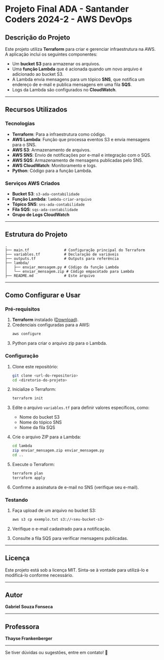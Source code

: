 
# Projeto Final ADA - Santander Coders 2024-2 - AWS DevOps

## Descrição do Projeto

Este projeto utiliza **Terraform** para criar e gerenciar infraestrutura na AWS. A aplicação inclui os seguintes componentes:

- Um **bucket S3** para armazenar os arquivos.
- Uma **função Lambda** que é acionada quando um novo arquivo é adicionado ao bucket S3.
- A Lambda envia mensagens para um tópico **SNS**, que notifica um endereço de e-mail e publica mensagens em uma fila **SQS**.
- Logs da Lambda são configurados no **CloudWatch**.

---

## Recursos Utilizados

### Tecnologias
- **Terraform**: Para a infraestrutura como código.
- **AWS Lambda**: Função que processa eventos S3 e envia mensagens para o SNS.
- **AWS S3**: Armazenamento de arquivos.
- **AWS SNS**: Envio de notificações por e-mail e integração com o SQS.
- **AWS SQS**: Armazenamento de mensagens publicadas pelo SNS.
- **AWS CloudWatch**: Monitoramento e logs.
- **Python**: Código para a função Lambda.

### Serviços AWS Criados
- **Bucket S3**: `s3-ada-contabilidade`
- **Função Lambda**: `lambda-criar-arquivo`
- **Tópico SNS**: `sns-ada-contabilidade`
- **Fila SQS**: `sqs-ada-contabilidade`
- **Grupo de Logs CloudWatch**

---

## Estrutura do Projeto

```
.
├── main.tf                # Configuração principal do Terraform
├── variables.tf           # Declaração de variáveis
├── outputs.tf             # Outputs para referência
├── lambda/
│   ├── enviar_mensagem.py # Código da função Lambda
│   └── enviar_mensagem.zip # Código empacotado para Lambda
├── README.md              # Este arquivo
```

---

## Como Configurar e Usar

### Pré-requisitos
1. **Terraform** instalado ([Download](https://www.terraform.io/downloads.html)).
2. Credenciais configuradas para a AWS:
   ```bash
   aws configure
   ```
3. Python para criar o arquivo zip para o Lambda.

### Configuração

1. Clone este repositório:
   ```bash
   git clone <url-do-repositorio>
   cd <diretorio-do-projeto>
   ```

2. Inicialize o Terraform:
   ```bash
   terraform init
   ```

3. Edite o arquivo `variables.tf` para definir valores específicos, como:
   - Nome do bucket S3
   - Nome do tópico SNS
   - Nome da fila SQS

4. Crie o arquivo ZIP para a Lambda:
   ```bash
   cd lambda
   zip enviar_mensagem.zip enviar_mensagem.py
   cd ..
   ```

5. Execute o Terraform:
   ```bash
   terraform plan
   terraform apply
   ```

6. Confirme a assinatura de e-mail no SNS (verifique seu e-mail).

### Testando

1. Faça upload de um arquivo no bucket S3:
   ```bash
   aws s3 cp exemplo.txt s3://<seu-bucket-s3>
   ```

2. Verifique o e-mail cadastrado para a notificação.
3. Consulte a fila SQS para verificar mensagens publicadas.

---

## Licença

Este projeto está sob a licença MIT. Sinta-se à vontade para utilizá-lo e modificá-lo conforme necessário.

---

## Autor

**Gabriel Souza Fonseca**

---

## Professora

**Thayse Frankenberger**

---

Se tiver dúvidas ou sugestões, entre em contato! 🚀
